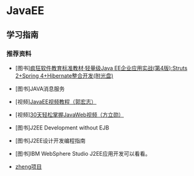 # JavaEE

## 学习指南

### 推荐资料

* [图书][疯狂软件教育标准教材·轻量级Java EE企业应用实战(第4版):Struts 2+Spring 4+Hibernate整合开发(附光盘)](http://product.dangdang.com/23572565.html)
* [图书]JAVA消息服务

* [视频][JavaEE视频教程（郭宏志）](http://study.163.com/course/courseMain.htm?courseId=320027)
* [视频][30天轻松掌握JavaWeb视频（方立勋）](http://study.163.com/course/courseMain.htm?courseId=214022)
* [图书]J2EE Development without EJB
* [图书]J2EE设计开发编程指南
* [图书]IBM WebSphere Studio J2EE应用开发可以看看。
* [zheng项目](https://github.com/shuzheng/zheng)
